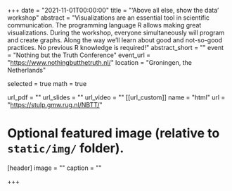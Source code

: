 +++
date = "2021-11-01T00:00:00"
title = "‘Above all else, show the data’ workshop"
abstract = "Visualizations are an essential tool in scientific communication. The programming language R allows making great visualizations. During the workshop, everyone simultaneously will program and create graphs. Along the way we’ll learn about good and not-so-good practices. No previous R knowledge is required!"
abstract_short = ""
event = "Nothing but the Truth Conference"
event_url = "https://www.nothingbutthetruth.nl/"
location = "Groningen, the Netherlands"

selected = true
math = true

url_pdf = ""
url_slides = ""
url_video = ""
[[url_custom]]
    name = "html"
    url = "https://stulp.gmw.rug.nl/NBTT/"

# Optional featured image (relative to `static/img/` folder).
[header]
image = ""
caption = ""

+++
   